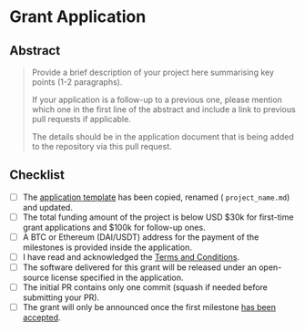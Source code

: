 # Grant Application

## Abstract

> Provide a brief description of your project here summarising key points (1-2 paragraphs).
>
> If your application is a follow-up to a previous one, please mention which one in the first line of the abstract and include a link to previous pull requests if applicable.
>
> The details should be in the application document that is being added to the repository via this pull request.

## Checklist

- [ ] The [application template](https://github.com/w3f/Grants-Program/blob/master/applications/application-template.md) has been copied, renamed ( `project_name.md`) and updated.
- [ ] The total funding amount of the project is below USD $30k for first-time grant applications and $100k for follow-up ones.
- [ ] A BTC or Ethereum (DAI/USDT) address for the payment of the milestones is provided inside the application.
- [ ] I have read and acknowledged the [Terms and Conditions](https://github.com/w3f/Grants-Program/blob/master/docs/T&Cs.md).
- [ ] The software delivered for this grant will be released under an open-source license specified in the application.
- [ ] The initial PR contains only one commit (squash if needed before submitting your PR).
- [ ] The grant will only be announced once the first milestone [has been accepted](https://github.com/w3f/Grant-Milestone-Delivery).
